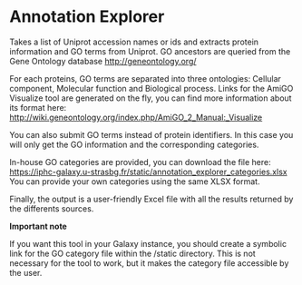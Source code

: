 # Annotation Explorer

Takes a list of Uniprot accession names or ids and extracts protein information and GO terms from Uniprot.
GO ancestors are queried from the Gene Ontology database http://geneontology.org/

For each proteins, GO terms are separated into three ontologies: Cellular component, Molecular function and Biological process.
Links for the AmiGO Visualize tool are generated on the fly, you can find more information about its format here: http://wiki.geneontology.org/index.php/AmiGO_2_Manual:_Visualize

You can also submit GO terms instead of protein identifiers. In this case you will only get the GO information and the corresponding categories.

In-house GO categories are provided, you can download the file here: https://iphc-galaxy.u-strasbg.fr/static/annotation_explorer_categories.xlsx
You can provide your own categories using the same XLSX format.

Finally, the output is a user-friendly Excel file with all the results returned by the differents sources.


**Important note**

If you want this tool in your Galaxy instance, you should create a symbolic link for the GO category file within the /static directory. This is not necessary for the tool to work, but it makes the category file accessible by the user.
